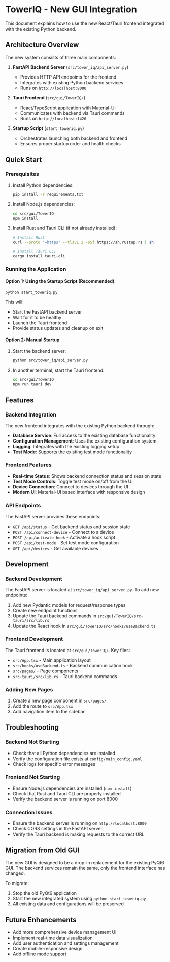 # TowerIQ - New GUI Integration

This document explains how to use the new React/Tauri frontend integrated with the existing Python backend.

## Architecture Overview

The new system consists of three main components:

1. **FastAPI Backend Server** (`src/tower_iq/api_server.py`)
   - Provides HTTP API endpoints for the frontend
   - Integrates with existing Python backend services
   - Runs on `http://localhost:8000`

2. **Tauri Frontend** (`src/gui/TowerIQ/`)
   - React/TypeScript application with Material-UI
   - Communicates with backend via Tauri commands
   - Runs on `http://localhost:1420`

3. **Startup Script** (`start_toweriq.py`)
   - Orchestrates launching both backend and frontend
   - Ensures proper startup order and health checks

## Quick Start

### Prerequisites

1. Install Python dependencies:
   ```bash
   pip install -r requirements.txt
   ```

2. Install Node.js dependencies:
   ```bash
   cd src/gui/TowerIQ
   npm install
   ```

3. Install Rust and Tauri CLI (if not already installed):
   ```bash
   # Install Rust
   curl --proto '=https' --tlsv1.2 -sSf https://sh.rustup.rs | sh
   
   # Install Tauri CLI
   cargo install tauri-cli
   ```

### Running the Application

#### Option 1: Using the Startup Script (Recommended)

```bash
python start_toweriq.py
```

This will:
- Start the FastAPI backend server
- Wait for it to be healthy
- Launch the Tauri frontend
- Provide status updates and cleanup on exit

#### Option 2: Manual Startup

1. Start the backend server:
   ```bash
   python src/tower_iq/api_server.py
   ```

2. In another terminal, start the Tauri frontend:
   ```bash
   cd src/gui/TowerIQ
   npm run tauri dev
   ```

## Features

### Backend Integration

The new frontend integrates with the existing Python backend through:

- **Database Service**: Full access to the existing database functionality
- **Configuration Management**: Uses the existing configuration system
- **Logging**: Integrates with the existing logging setup
- **Test Mode**: Supports the existing test mode functionality

### Frontend Features

- **Real-time Status**: Shows backend connection status and session state
- **Test Mode Controls**: Toggle test mode on/off from the UI
- **Device Connection**: Connect to devices through the UI
- **Modern UI**: Material-UI based interface with responsive design

### API Endpoints

The FastAPI server provides these endpoints:

- `GET /api/status` - Get backend status and session state
- `POST /api/connect-device` - Connect to a device
- `POST /api/activate-hook` - Activate a hook script
- `POST /api/test-mode` - Set test mode configuration
- `GET /api/devices` - Get available devices

## Development

### Backend Development

The FastAPI server is located at `src/tower_iq/api_server.py`. To add new endpoints:

1. Add new Pydantic models for request/response types
2. Create new endpoint functions
3. Update the Tauri backend commands in `src/gui/TowerIQ/src-tauri/src/lib.rs`
4. Update the React hook in `src/gui/TowerIQ/src/hooks/useBackend.ts`

### Frontend Development

The Tauri frontend is located at `src/gui/TowerIQ/`. Key files:

- `src/App.tsx` - Main application layout
- `src/hooks/useBackend.ts` - Backend communication hook
- `src/pages/` - Page components
- `src-tauri/src/lib.rs` - Tauri backend commands

### Adding New Pages

1. Create a new page component in `src/pages/`
2. Add the route to `src/App.tsx`
3. Add navigation item to the sidebar

## Troubleshooting

### Backend Not Starting

- Check that all Python dependencies are installed
- Verify the configuration file exists at `config/main_config.yaml`
- Check logs for specific error messages

### Frontend Not Starting

- Ensure Node.js dependencies are installed (`npm install`)
- Check that Rust and Tauri CLI are properly installed
- Verify the backend server is running on port 8000

### Connection Issues

- Ensure the backend server is running on `http://localhost:8000`
- Check CORS settings in the FastAPI server
- Verify the Tauri backend is making requests to the correct URL

## Migration from Old GUI

The new GUI is designed to be a drop-in replacement for the existing PyQt6 GUI. The backend services remain the same, only the frontend interface has changed.

To migrate:

1. Stop the old PyQt6 application
2. Start the new integrated system using `python start_toweriq.py`
3. All existing data and configurations will be preserved

## Future Enhancements

- Add more comprehensive device management UI
- Implement real-time data visualization
- Add user authentication and settings management
- Create mobile-responsive design
- Add offline mode support
